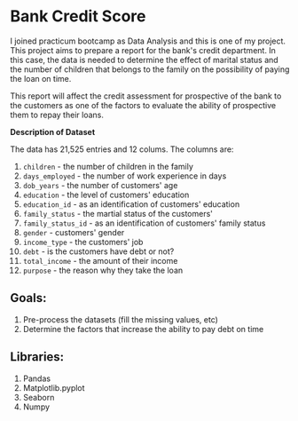 # Bank Credit Score
I joined practicum bootcamp as Data Analysis and this is one of my project. This project aims to prepare a report for the bank's credit department. In this case, the data is needed to determine the effect of marital status and the number of children that belongs to the family on the possibility of paying the loan on time.

This report will affect the credit assessment for prospective of the bank to the customers as one of the factors to evaluate the ability of prospective them to repay their loans.

**Description of Dataset**

The data has 21,525 entries and 12 colums. The columns are:
1. `children` - the number of children in the family
2. `days_employed` - the number of work experience in days
3. `dob_years` - the number of customers' age
4. `education` - the level of customers' education
5. `education_id` - as an identification of customers' education
6. `family_status` - the martial status of the customers'
7. `family_status_id` - as an identification of customers' family status
8. `gender` - customers' gender
9. `income_type` - the customers' job
10. `debt` - is the customers have debt or not?
11. `total_income` - the amount of their income
12. `purpose` - the reason why they take the loan

## Goals:
1. Pre-process the datasets (fill the missing values, etc)
2. Determine the factors that increase the ability to pay debt on time

## Libraries:
1. Pandas
2. Matplotlib.pyplot
3. Seaborn
4. Numpy
